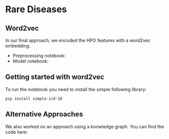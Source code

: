 # Rare Diseases

## Word2vec
In our final approach, we encoded the HPO features with a word2vec embedding. 
- Preprocessing notebook: [](url)
- Model notebook: [](url)

## Getting started with word2vec
To run the notebook you need to install the simple following library: 

`pip install simple-icd-10`

## Alternative Approaches
We also worked on an approach using a knowledge graph. You can find the code here: [](url)
